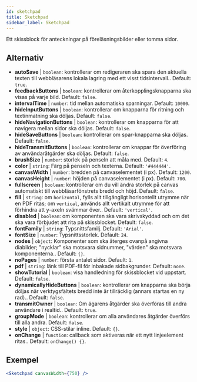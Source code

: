 ```yaml
---
id: sketchpad 
title: Sketchpad
sidebar_label: Sketchpad
---
```


Ett skissblock för anteckningar på föreläsningsbilder eller tomma sidor.

## Alternativ

* __autoSave__ | `boolean`: kontrollerar om redigeraren ska spara den aktuella texten till webbläsarens lokala lagring med ett visst tidsintervall.. Default: `true`.
* __feedbackButtons__ | `boolean`: kontrollerar om återkopplingsknapparna ska visas på varje bild. Default: `false`.
* __intervalTime__ | `number`: tid mellan automatiska sparningar. Default: `10000`.
* __hideInputButtons__ | `boolean`: kontrollerar om knapparna för ritning och textinmatning ska döljas. Default: `false`.
* __hideNavigationButtons__ | `boolean`: kontrollerar om knapparna för att navigera mellan sidor ska döljas. Default: `false`.
* __hideSaveButtons__ | `boolean`: kontrollerar om spar-knapparna ska döljas. Default: `false`.
* __hideTransmitButtons__ | `boolean`: kontrollerar om knappar för överföring av användaråtgärder ska döljas. Default: `false`.
* __brushSize__ | `number`: storlek på penseln att måla med. Default: `4`.
* __color__ | `string`: Färg på penseln och texterna. Default: `'#444444'`.
* __canvasWidth__ | `number`: bredden på canvaselementet (i px). Default: `1200`.
* __canvasHeight__ | `number`: höjden på canvaselementet (i px). Default: `700`.
* __fullscreen__ | `boolean`: kontrollerar om du vill ändra storlek på canvas automatiskt till webbläsarfönstrets bredd och höjd. Default: `false`.
* __fill__ | `string`: om `horizontal`, fylls allt tillgängligt horisontellt utrymme när en PDF ritas; om `vertical`, används allt vertikalt utrymme för att förhindra att y-axeln svämmar över.. Default: `'vertical'`.
* __disabled__ | `boolean`: om komponenten ska vara skrivskyddad och om det ska vara förbjudet att rita på skissblocket. Default: `false`.
* __fontFamily__ | `string`: Typsnittsfamilj. Default: `'Arial'`.
* __fontSize__ | `number`: Typsnittsstorlek. Default: `24`.
* __nodes__ | `object`: Komponenter som ska återges ovanpå angivna diabilder; "nycklar" ska motsvara sidnummer, "värden" ska motsvara komponenterna.. Default: `{}`.
* __noPages__ | `number`: första antalet sidor. Default: `1`.
* __pdf__ | `string`: länk till PDF-fil för inbakade sidbakgrunder. Default: `none`.
* __showTutorial__ | `boolean`: visa handledning för skissblocket vid uppstart. Default: `false`.
* __dynamicallyHideButtons__ | `boolean`: kontrollerar om knapparna ska börja döljas när verktygsfältets bredd inte är tillräcklig (annars startas en ny rad).. Default: `false`.
* __transmitOwner__ | `boolean`: Om ägarens åtgärder ska överföras till andra användare i realtid.. Default: `true`.
* __groupMode__ | `boolean`: kontrollerar om alla användares åtgärder överförs till alla andra. Default: `false`.
* __style__ | `object`: CSS-stilar inline. Default: `{}`.
* __onChange__ | `function`: callback som aktiveras när ett nytt linjeelement ritas.. Default: `onChange() {}`.


## Exempel

```jsx live
<Sketchpad canvasWidth={750} />
```

